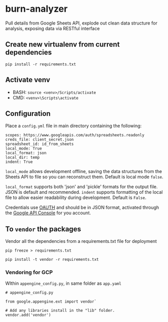 # burn-analyzer

Pull details from Google Sheets API, explode out clean data structure for analysis, exposing data via RESTful interface

## Create new virtualenv from current dependencies

`pip install -r requirements.txt`

## Activate venv

* BASH: `source <venv>/Scripts/activate`
* CMD: `<venv>\Scripts\activate`

## Configuration

Place a `config.yml` file in main directory containing the following:

```
scopes: https://www.googleapis.com/auth/spreadsheets.readonly
creds_file: client_secret.json
spreadsheet_id: id_from_sheets
local_mode: True
local_format: json
local_dir: temp
indent: True
```

`local_mode` allows development offline, saving the data structures from the Sheets API to file so you can reconstruct them. Default is local mode `false`.

`local_format` supports both 'json' and 'pickle' formats for the output file. JSON is default and recommended. `indent` supports formatting of the local file to allow easier readability during development. Default is `False`.

Credentials use [OAUTH](https://developers.google.com/identity/protocols/OAuth2) and should be in JSON format, activated through the [Google API Console](https://console.developers.google.com/) for you account.

## To `vendor` the packages

Vendor all the dependencies from a requirements.txt file for deployment

`pip freeze > requirements.txt`

`pip install -t vendor -r requirements.txt`

### Vendoring for GCP

WIthin `appengine_config.py`, in same folder as `app.yaml`

```
# appengine_config.py

from google.appengine.ext import vendor`

# Add any libraries install in the "lib" folder.
vendor.add('vendor')
```
